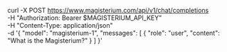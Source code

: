 curl -X POST https://www.magisterium.com/api/v1/chat/completions \
    -H "Authorization: Bearer $MAGISTERIUM_API_KEY" \
    -H "Content-Type: application/json" \
    -d '{
    "model": "magisterium-1",
    "messages": [
        {
        "role": "user",
        "content": "What is the Magisterium?"
        }
    ]
    }'
